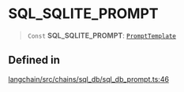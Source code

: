 SQL\_SQLITE\_PROMPT
===================

> `Const` **SQL\_SQLITE\_PROMPT**: [`PromptTemplate`](/docs/api/prompts/classes/PromptTemplate)

Defined in[](#defined-in "Direct link to Defined in")
------------------------------------------------------

[langchain/src/chains/sql\_db/sql\_db\_prompt.ts:46](https://github.com/hwchase17/langchainjs/blob/1c1274d/langchain/src/chains/sql_db/sql_db_prompt.ts#L46)